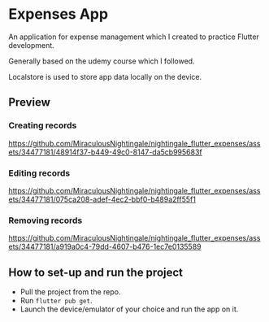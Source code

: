# Expenses App

An application for expense management which I created to practice Flutter development.

Generally based on the udemy course which I followed. 

Localstore is used to store app data locally on the device.

## Preview

### Creating records

https://github.com/MiraculousNightingale/nightingale_flutter_expenses/assets/34477181/48914f37-b449-49c0-8147-da5cb995683f

### Editing records

https://github.com/MiraculousNightingale/nightingale_flutter_expenses/assets/34477181/075ca208-adef-4ec2-bbf0-b489a2ff55f1

### Removing records

https://github.com/MiraculousNightingale/nightingale_flutter_expenses/assets/34477181/a919a0c4-79dd-4607-b476-1ec7e0135589

## How to set-up and run the project

- Pull the project from the repo.
- Run `flutter pub get`.
- Launch the device/emulator of your choice and run the app on it.
